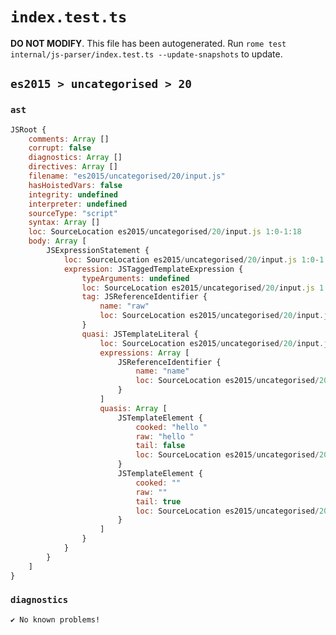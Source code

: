 # `index.test.ts`

**DO NOT MODIFY**. This file has been autogenerated. Run `rome test internal/js-parser/index.test.ts --update-snapshots` to update.

## `es2015 > uncategorised > 20`

### `ast`

```javascript
JSRoot {
	comments: Array []
	corrupt: false
	diagnostics: Array []
	directives: Array []
	filename: "es2015/uncategorised/20/input.js"
	hasHoistedVars: false
	integrity: undefined
	interpreter: undefined
	sourceType: "script"
	syntax: Array []
	loc: SourceLocation es2015/uncategorised/20/input.js 1:0-1:18
	body: Array [
		JSExpressionStatement {
			loc: SourceLocation es2015/uncategorised/20/input.js 1:0-1:18
			expression: JSTaggedTemplateExpression {
				typeArguments: undefined
				loc: SourceLocation es2015/uncategorised/20/input.js 1:0-1:18
				tag: JSReferenceIdentifier {
					name: "raw"
					loc: SourceLocation es2015/uncategorised/20/input.js 1:0-1:3 (raw)
				}
				quasi: JSTemplateLiteral {
					loc: SourceLocation es2015/uncategorised/20/input.js 1:3-1:18
					expressions: Array [
						JSReferenceIdentifier {
							name: "name"
							loc: SourceLocation es2015/uncategorised/20/input.js 1:12-1:16 (name)
						}
					]
					quasis: Array [
						JSTemplateElement {
							cooked: "hello "
							raw: "hello "
							tail: false
							loc: SourceLocation es2015/uncategorised/20/input.js 1:4-1:10
						}
						JSTemplateElement {
							cooked: ""
							raw: ""
							tail: true
							loc: SourceLocation es2015/uncategorised/20/input.js 1:17-1:17
						}
					]
				}
			}
		}
	]
}
```

### `diagnostics`

```
✔ No known problems!

```
